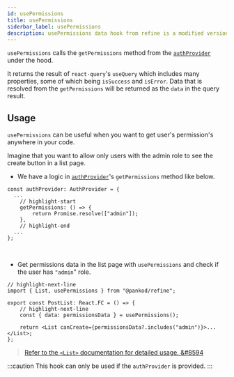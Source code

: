 ```yaml
---
id: usePermissions
title: usePermissions
siderbar_label: usePermissions
description: usePermissions data hook from refine is a modified version of react-query's useQuery for retrieving user data
---
```


`usePermissions` calls the `getPermissions` method from the [`authProvider`](/docs/api-references/providers/auth-provider) under the hood.

It returns the result of `react-query`'s `useQuery` which includes many properties, some of which being `isSuccess` and `isError`. Data that is resolved from the `getPermissions` will be returned as the `data` in the query result.

## Usage

`usePermissions` can be useful when you want to get user's permission's anywhere in your code.

Imagine that you want to allow only users with the admin role to see the create button in a list page.

- We have a logic in [`authProvider`](/docs/api-references/providers/auth-provider)'s `getPermissions` method like below.

```tsx
const authProvider: AuthProvider = {
  ...
    // highlight-start
    getPermissions: () => {
        return Promise.resolve(["admin"]);
    },
    // highlight-end
  ...
};
```
<br/>

- Get permissions data in the list page with `usePermissions` and check if the user has `"admin`" role.

```tsx title="pages/post/list"
// highlight-next-line
import { List, usePermissions } from "@pankod/refine";

export const PostList: React.FC = () => {
    // highlight-next-line
    const { data: permissionsData } = usePermissions();

    return <List canCreate={permissionsData?.includes("admin")}>...</List>;
};
```


> [Refer to the `<List>` documentation for detailed usage. &#8594](api-references/components/basic-views/list.md)


:::caution
This hook can only be used if the `authProvider` is provided.
:::
